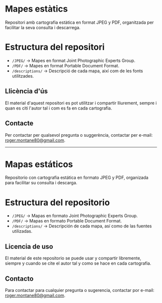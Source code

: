 # Mapes estàtics
Repositori amb cartografia estàtica en format JPEG y PDF, organitzada per facilitar la seva consulta i descarrega.

# Estructura del repositori  
- `/JPEG/` → Mapes en format Joint Photographic Experts Group.
- `/PDF/` → Mapes en format Portable Document Format.
- `/descriptions/` → Descripció de cada mapa, així com de les fonts utilitzades.

## Llicència d'ús
El material d'aquest repositori es pot utilitzar i compartir lliurement, sempre i quan es citi l'autor tal i com es fa en cada cartografia. 

## Contacte
Per contactar per qualsevol pregunta o suggerència, contactar per e-mail: roger.montane80@gmail.com.

---------------------------------------------------------------------------------------------------------------------------------------------

# Mapas estáticos
Repositorio con cartografia estática en formato JPEG y PDF, organizada para facilitar su consulta i descarga.

# Estructura del repositorio  
- `/JPEG/` → Mapas en formato Joint Photographic Experts Group.
- `/PDF/` → Mapas en formato Portable Document Format.
- `/descriptions/` → Descripción de cada mapa, así como de las fuentes utilizadas.


## Licencia de uso
El material de este repositorio se puede usar y compartir libremente, siempre y cuando se cite el autor tal y como se hace en cada cartografia. 

## Contacto
Para contactar para cualquier pregunta o sugerencia, contactar por e-mail: roger.montane80@gmail.com.
